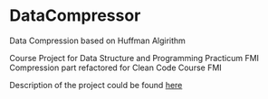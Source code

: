 # DataCompressor

Data Compression based on Huffman Algirithm 

Course Project for Data Structure and Programming Practicum FMI
Compression part refactored for Clean Code Course FMI

Description of the project could be found [here](https://github.com/yanazdravkova/DataCompressor/blob/master/README.md)
